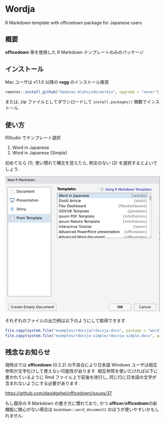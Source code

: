 
# Wordja

R Markdown template with officedown package for Japanese users

## 概要

**officedown** 等を使用した R Markdown テンプレートのみのパッケージ

## インストール

Mac ユーザは v1.1.0 以降の **ragg** のインストール推奨

``` r
remotes::install_github("Gedevan-Aleksizde/wordja", upgrade = "never")
```

または, zip ファイルとしてダウンロードして `install.packages()` 関数でインストール.

## 使い方

RStudio でテンプレート選択

1.  Word in Japanese
2.  Word in Japanese (Simple)

初めてなら (1), 使い慣れて構文を覚えたら, 例文のない (2)
を選択するとよいでしょう.

![templates](inst/img/readme-templates.png)

それぞれのファイルの出力例は以下のようにして取得できます.

``` r
file.copy(system.file("examples/rdocxja/rdocxja.docx", package = "wordja"), "rdocxja.docx")
file.copy(system.file("examples/rdocxja-simple/rdocxja-simple.docx", package = "wordja"), "rdocxja-simple.docx")
```

## 残念なお知らせ

現時点では **officedown** (0.2.2) の不具合により日本語 Windows
ユーザは相互参照が文字化けして使えない可能性があります.
相互参照を使いたければ以下に書かれているように Rmd
ファイル上で前後を改行し,
同じ行に日本語の文字が含まれないようにする必要があります.

<https://github.com/davidgohel/officedown/issues/37>

もし既存の R Markdown の書き方に慣れており, かつ
**officer**/**officedown**の新機能に関心がない場合は
`bookdown::word_document2` のほうが使いやすいかもしれません.

